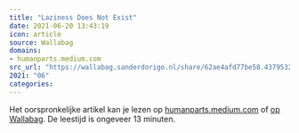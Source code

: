 ```yaml
---
title: "Laziness Does Not Exist"
date: 2021-06-20 13:43:19
icon: article
source: Wallabag
domains:
- humanparts.medium.com
src_url: "https://wallabag.sanderdorigo.nl/share/62ae4afd77be58.43795321"
2021: "06"
categories:
---
```

Het oorspronkelijke artikel kan je lezen op [humanparts.medium.com](https://humanparts.medium.com/laziness-does-not-exist-3af27e312d01) of [op Wallabag](https://wallabag.sanderdorigo.nl/share/62ae4afd77be58.43795321). De leestijd is ongeveer 13 minuten.